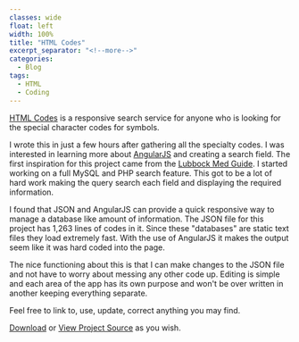 ```yaml
---
classes: wide
float: left
width: 100%
title: "HTML Codes"
excerpt_separator: "<!--more-->"
categories:
  - Blog
tags:
  - HTML
  - Coding
---
```


[HTML Codes](http://claytonerrington.com/html-codes/) is a responsive search service for anyone who is looking for the special character codes for symbols. 

I wrote this in just a few hours after gathering all the specialty codes. I was interested in learning more about [AngularJS](https://angularjs.org/) and creating a search field. The first inspiration for this project came from the [Lubbock Med Guide](http://lubbockmedguide.com). I started working on a full MySQL and PHP search feature. This got to be a lot of hard work making the query search each field and displaying the required information. 

I found that JSON and AngularJS can provide a quick responsive way to manage a database like amount of information. The JSON file for this project has 1,263 lines of codes in it. Since these "databases" are static text files they load extremely fast. With the use of AngularJS it makes the output seem like it was hard coded into the page. 

The nice functioning about this is that I can make changes to the JSON file and not have to worry about messing any other code up. Editing is simple and each area of the app has its own purpose and won't be over written in another keeping everything separate.

Feel free to link to, use, update, correct anything you may find. 

[Download](https://github.com/cjerrington/html-codes/archive/gh-pages.zip) or [View Project Source](https://github.com/cjerrington/html-codes) as you wish. 
